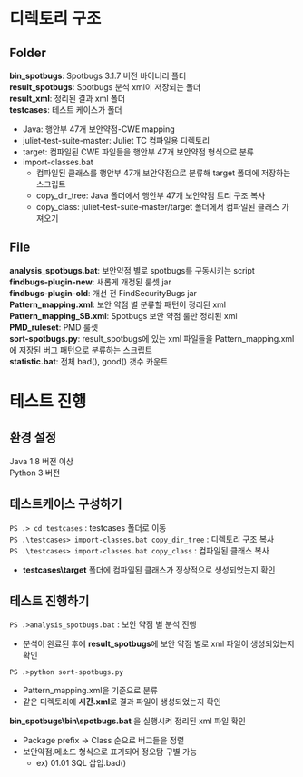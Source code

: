 # 디렉토리 구조

## Folder
**bin_spotbugs**: Spotbugs 3.1.7 버전 바이너리 폴더  
**result_spotbugs**: Spotbugs 분석 xml이 저장되는 폴더  
**result_xml**: 정리된 결과 xml 폴더  
**testcases**: 테스트 케이스가 폴더  
- Java: 행안부 47개 보안약점-CWE mapping
- juliet-test-suite-master: Juliet TC 컴파일용 디렉토리
- target: 컴파일된 CWE 파일들을 행안부 47개 보안약점 형식으로 분류
- import-classes.bat
	- 컴파일된 클래스를 행안부 47개 보안약점으로 분류해 target 폴더에 저장하는 스크립트
	- copy_dir_tree: Java 폴더에서 행안부 47개 보안약점 트리 구조 복사
	- copy_class: juliet-test-suite-master/target 폴더에서 컴파일된 클래스 가져오기

## File
**analysis_spotbugs.bat**: 보안약점 별로 spotbugs를 구동시키는 script  
**findbugs-plugin-new**: 새롭게 개정된 룰셋 jar  
**findbugs-plugin-old**: 개선 전 FindSecurityBugs jar  
**Pattern_mapping.xml**: 보안 약점 별 분류할 패턴이 정리된 xml  
**Pattern_mapping_SB.xml**: Spotbugs 보안 약점 룰만 정리된 xml  
**PMD_ruleset**: PMD 룰셋  
**sort-spotbugs.py**: result_spotbugs에 있는 xml 파일들을 Pattern_mapping.xml에 저장된 버그 패턴으로 분류하는 스크립트  
**statistic.bat**: 전체 bad(), good() 갯수 카운트  


# 테스트 진행

## 환경 설정
Java 1.8 버전 이상  
Python 3 버전  

## 테스트케이스 구성하기

`PS .> cd testcases` : testcases 폴더로 이동  
`PS .\testcases> import-classes.bat copy_dir_tree` : 디렉토리 구조 복사  
`PS .\testcases> import-classes.bat copy_class` : 컴파일된 클래스 복사  
- **testcases\target** 폴더에 컴파일된 클래스가 정상적으로 생성되었는지 확인  

## 테스트 진행하기

`PS .>analysis_spotbugs.bat` : 보안 약점 별 분석 진행  
- 분석이 완료된 후에 **result_spotbugs**에 보안 약점 별로 xml 파일이 생성되었는지 확인  

`PS .>python sort-spotbugs.py` 
- Pattern_mapping.xml을 기준으로 분류
- 같은 디렉토리에 **시간.xml**로 결과 파일이 생성되었는지 확인  

**bin_spotbugs\bin\spotbugs.bat** 을 실행시켜 정리된 xml 파일 확인  
- Package prefix -> Class 순으로 버그들을 정렬
- 보안약점.메소드 형식으로 표기되어 정오탐 구별 가능
	- ex) 01.01 SQL 삽입.bad()